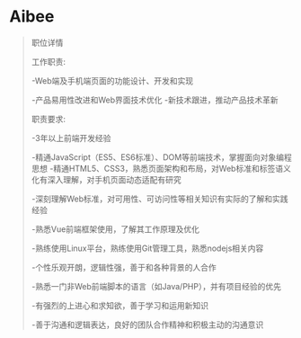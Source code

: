 # Aibee

> 职位详情
>
> 工作职责:
>
> -Web端及手机端页面的功能设计、开发和实现
>
> -产品易用性改进和Web界面技术优化 -新技术跟进，推动产品技术革新
>
>   
>
>
> 职责要求:
>
> -3年以上前端开发经验
>
> -精通JavaScript（ES5、ES6标准）、DOM等前端技术，掌握面向对象编程思想 -精通HTML5、CSS3，熟悉页面架构和布局，对Web标准和标签语义化有深入理解，对手机页面动态适配有研究
>
> -深刻理解Web标准，对可用性、可访问性等相关知识有实际的了解和实践经验
>
> -熟悉Vue前端框架使用，了解其工作原理及优化
>
> -熟练使用Linux平台，熟练使用Git管理工具，熟悉nodejs相关内容
>
> -个性乐观开朗，逻辑性强，善于和各种背景的人合作
>
> -熟悉一门非Web前端脚本的语言（如Java/PHP），并有项目经验的优先
>
> -有强烈的上进心和求知欲，善于学习和运用新知识
>
> -善于沟通和逻辑表达，良好的团队合作精神和积极主动的沟通意识





